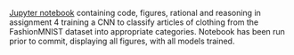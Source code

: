 [Jupyter notebook](assignment4_ics635.ipynb) containing code, figures, rational and reasoning in assignment 4 training a CNN to classify articles of clothing from the FashionMNIST dataset into appropriate categories. Notebook has been run prior to commit, displaying all figures, with all models trained.
